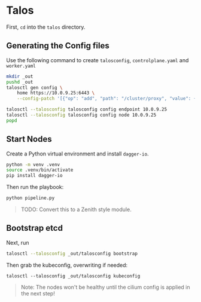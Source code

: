 # Talos

First, `cd` into the `talos` directory.

## Generating the Config files

Use the following command to create `talosconfig`, `controlplane.yaml` and `worker.yaml`

```bash
mkdir _out
pushd _out
talosctl gen config \
    home https://10.0.9.25:6443 \
    --config-patch '[{"op": "add", "path": "/cluster/proxy", "value": {"disabled": true}}, {"op":"add", "path": "/cluster/network/cni", "value": {"name": "none"}}]'

talosctl --talosconfig talosconfig config endpoint 10.0.9.25
talosctl --talosconfig talosconfig config node 10.0.9.25
popd
```

## Start Nodes

Create a Python virtual environment and install `dagger-io`.

```bash
python -m venv .venv
source .venv/bin/activate
pip install dagger-io 
```

Then run the playbook:

```bash
python pipeline.py
```

> TODO: Convert this to a Zenith style module.

## Bootstrap etcd

Next, run 
```bash
talosctl --talosconfig _out/talosconfig bootstrap
```

Then grab the kubeconfig, overwriting if needed:

```
talosctl --talosconfig _out/talosconfig kubeconfig
```

> Note: The nodes won't be healthy until the cilium config is applied in the next step!
